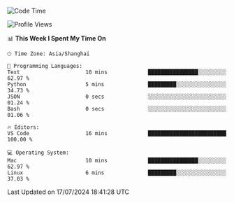 <!--START_SECTION:waka-->
![Code Time](http://img.shields.io/badge/Code%20Time-453%20hrs%2057%20mins-blue)

![Profile Views](http://img.shields.io/badge/Profile%20Views-0-blue)

📊 **This Week I Spent My Time On** 

```text
🕑︎ Time Zone: Asia/Shanghai

💬 Programming Languages: 
Text                     10 mins             ████████████████░░░░░░░░░   62.97 % 
Python                   5 mins              █████████░░░░░░░░░░░░░░░░   34.73 % 
JSON                     0 secs              ░░░░░░░░░░░░░░░░░░░░░░░░░   01.24 % 
Bash                     0 secs              ░░░░░░░░░░░░░░░░░░░░░░░░░   01.06 % 

🔥 Editors: 
VS Code                  16 mins             █████████████████████████   100.00 % 

💻 Operating System: 
Mac                      10 mins             ████████████████░░░░░░░░░   62.97 % 
Linux                    6 mins              █████████░░░░░░░░░░░░░░░░   37.03 % 
```


 Last Updated on 17/07/2024 18:41:28 UTC
<!--END_SECTION:waka-->
